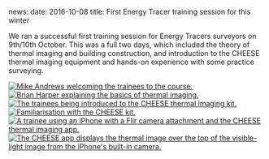news:
date: 2016-10-08
title: First Energy Tracer training session for this winter

We ran a successful first training session for Energy Tracers surveyors on
9th/10th October. This was a full two days, which included the theory of
thermal imaging and building construction, and introduction to the CHEESE
thermal imaging equipment and hands-on experience with some practice
surveying.

<div class="thumbs">
  <a href="javascript:void(0)" class="pop">
    <img src="{{'static/images/2016-10-training/training1.jpg'|thumbnail('100x100')}}"
         alt="Mike Andrews welcoming the trainees to the course.">
  </a>
  <a href="javascript:void(0)" class="pop">
    <img src="{{'static/images/2016-10-training/training2.jpg'|thumbnail('100x100')}}"
         alt="Brian Harper explaining the basics of thermal imaging.">
  </a>
  <a href="javascript:void(0)" class="pop">
   <img src="{{'static/images/2016-10-training/training3.jpg'|thumbnail('100x100')}}"
        alt="The trainees being introduced to the CHEESE thermal imaging kit.">
  </a>
  <a href="javascript:void(0)" class="pop">
    <img src="{{'static/images/2016-10-training/training4.jpg'|thumbnail('100x100')}}"
         alt="Familiarisation with the CHEESE kit.">
  </a>
  <a href="javascript:void(0)" class="pop">
    <img src="{{'static/images/2016-10-training/training5.jpg'|thumbnail('100x100')}}"
         alt="A trainee using an iPhone with a Flir camera attachment and the
              CHEESE thermal imaging app.">
  </a>
  <a href="javascript:void(0)" class="pop">
    <img src="{{'static/images/2016-10-training/training6.jpg'|thumbnail('100x100')}}"
         alt="The CHEESE app displays the thermal image over the top of the
              visible-light image from the iPhone's built-in camera.">
  </a>
</div>
